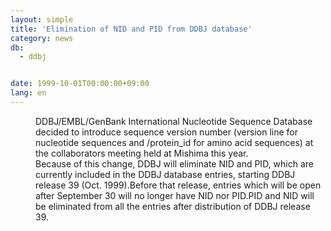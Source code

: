 ```yaml
---
layout: simple
title: 'Elimination of NID and PID from DDBJ database'
category: news
db:
  - ddbj


date: 1999-10-01T00:00:00+09:00
lang: en
---
```


<dd>DDBJ/EMBL/GenBank International Nucleotide Sequence Database decided to introduce sequence version number (version line for nucleotide sequences and /protein_id for amino acid sequences) at the collaborators meeting held at Mishima this year.<br>Because of this change, DDBJ will eliminate NID and PID, which are currently included in the DDBJ database entries, starting DDBJ release 39 (Oct. 1999).Before that release, entries which will be open after September 30 will no longer have NID nor PID.PID and NID will be eliminated from all the entries after distribution of DDBJ release 39.</dd>
